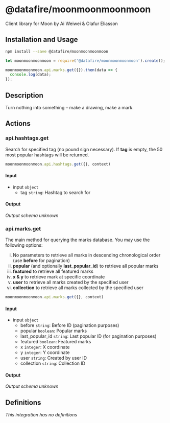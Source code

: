 # @datafire/moonmoonmoonmoon

Client library for Moon by Ai Weiwei & Olafur Eliasson

## Installation and Usage
```bash
npm install --save @datafire/moonmoonmoonmoon
```
```js
let moonmoonmoonmoon = require('@datafire/moonmoonmoonmoon').create();

moonmoonmoonmoon.api.marks.get({}).then(data => {
  console.log(data);
});
```

## Description

Turn nothing into something – make a drawing, make a mark.

## Actions

### api.hashtags.get
Search for specified tag (no pound sign necessary). If <b>tag</b> is empty, the 50 most popular hashtags will be returned.


```js
moonmoonmoonmoon.api.hashtags.get({}, context)
```

#### Input
* input `object`
  * tag `string`: Hashtag to search for

#### Output
*Output schema unknown*

### api.marks.get
The main method for querying the marks database. You may use the following options:
        <ol style='list-style-type: lower-roman;'>
        <li>No parameters to retrieve all marks in descending chronological order (use <b>before</b> for pagination)</li>
        <li><b>popular</b> (and optionally <b>last_popular_id</b>) to retrieve all popular marks</li>
        <li><b>featured</b> to retrieve all featured marks</li>
        <li><b>x & y</b> to retrieve mark at specific coordinate</li>
        <li><b>user</b> to retrieve all marks created by the specified user</li>
        <li><b>collection</b> to retrieve all marks collected by the specified user</li>
        </ol>


```js
moonmoonmoonmoon.api.marks.get({}, context)
```

#### Input
* input `object`
  * before `string`: Before ID (pagination purposes)
  * popular `boolean`: Popular marks
  * last_popular_id `string`: Last popular ID (for pagination purposes)
  * featured `boolean`: Featured marks
  * x `integer`: X coordinate
  * y `integer`: Y coordinate
  * user `string`: Created by user ID
  * collection `string`: Collection ID

#### Output
*Output schema unknown*



## Definitions

*This integration has no definitions*
